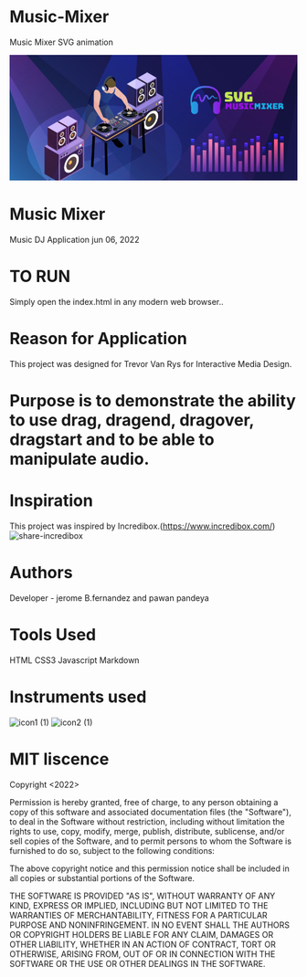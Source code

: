 # Music-Mixer
Music Mixer SVG animation

<img src="images/mm_notepad.jpg" alt="notepad">

# Music Mixer
Music DJ Application jun 06, 2022



# TO RUN
Simply open the index.html in any modern web browser..

# Reason for Application
This project was designed for Trevor Van Rys for Interactive Media Design.

# Purpose is to demonstrate the ability to use drag, dragend, dragover, dragstart and to be able to manipulate audio.

# Inspiration
This project was inspired by Incredibox.(https://www.incredibox.com/)
![share-incredibox](https://user-images.githubusercontent.com/97752074/171966185-c9533452-0a14-462b-8894-13da8031a301.png)

# Authors
Developer - jerome B.fernandez and pawan pandeya


# Tools Used
HTML
CSS3
Javascript
Markdown
# Instruments used
![icon1 (1)](https://user-images.githubusercontent.com/97752074/171968202-16163d40-8e9c-471c-93d6-75e4a4340eaf.svg)
![icon2 (1)](https://user-images.githubusercontent.com/97752074/171968207-a8cd5f6f-3c85-4e42-8793-7e62cdce9f0b.svg)

# MIT liscence
Copyright <2022> <jerome b. fernandez and pawan pandeya>

Permission is hereby granted, free of charge, to any person obtaining a copy of this software and associated documentation files (the "Software"), to deal in the Software without restriction, including without limitation the rights to use, copy, modify, merge, publish, distribute, sublicense, and/or sell copies of the Software, and to permit persons to whom the Software is furnished to do so, subject to the following conditions:

The above copyright notice and this permission notice shall be included in all copies or substantial portions of the Software.

THE SOFTWARE IS PROVIDED "AS IS", WITHOUT WARRANTY OF ANY KIND, EXPRESS OR IMPLIED, INCLUDING BUT NOT LIMITED TO THE WARRANTIES OF MERCHANTABILITY, FITNESS FOR A PARTICULAR PURPOSE AND NONINFRINGEMENT. IN NO EVENT SHALL THE AUTHORS OR COPYRIGHT HOLDERS BE LIABLE FOR ANY CLAIM, DAMAGES OR OTHER LIABILITY, WHETHER IN AN ACTION OF CONTRACT, TORT OR OTHERWISE, ARISING FROM, OUT OF OR IN CONNECTION WITH THE SOFTWARE OR THE USE OR OTHER DEALINGS IN THE SOFTWARE.

